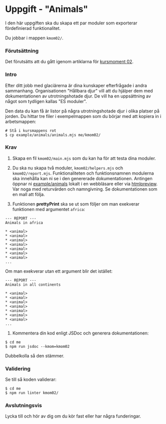 # Uppgift - "Animals"

I den här uppgiften ska du skapa ett par moduler som exporterar fördefinierad funktionalitet.

Du jobbar i mappen `kmom02/`.

### Förutsättning

Det förutsätts att du gått igenom artiklarna för [kursmoment 02](../../articles/kmom02).

### Intro

Efter ditt jobb med glaciärerna är dina kunskaper efterfrågade i andra sammanhang. Organisationen "Hållbara djur" vill att du hjälper dem med dokumentationen av utrotningshotade djur. De vill ha en uppsättning av något som tydligen kallas "ES moduler".

Den data du kan få är listor på några utrotningshotade djur i olika platser på jorden. Du hittar tre filer i exempelmappen som du börjar med att kopiera in i arbetsmappen:

```console
# Stå i kursmappens rot
$ cp example/animals/animals.mjs me/kmom02/
```

### Krav

1. Skapa en fil `kmom02/main.mjs` som du kan ha för att testa dina moduler.

1. Du ska nu skapa två moduler, `kmom02/helpers.mjs` och `kmom02/report.mjs`. Funktionaliteten och funktionsnamnen modulerna ska innehålla kan ni se i den genererade dokumentationen. Antingen öppnar ni [example/animals](../../example/animals/jsdoc/) lokalt i en webbläsare eller via [htmlpreview](https://htmlpreview.github.io/?https://raw.githubusercontent.com/dbwebb-se/js-v2/master/example/animals/jsdoc/index.html). Var noga med returvärden och namngivning. Se dokumentationen som en mall att följa.

1. Funktionen **prettyPrint** ska se ut som följer om man exekverar funktionen med argumentet `africa`:

```console
--- REPORT ---
Animals in africa

* <animal>
* <animal>
* <animal>
* <animal>
* <animal>
* <animal>
* <animal>
...
```

Om man exekverar utan ett argument blir det istället:

```console
--- REPORT ---
Animals in all continents

* <animal>
* <animal>
* <animal>
* <animal>
* <animal>
* <animal>
* <animal>
...
```

1. Kommentera din kod enligt JSDoc och generera dokumentationen:

```console
$ cd me
$ npm run jsdoc --kmom=kmom02
```

Dubbelkolla så den stämmer.

### Validering

Se till så koden validerar:

```console
$ cd me
$ npm run linter kmom02/
```

<!--
### Hur kan det se ut när det är klart?

Nedan är en video som visar hur det kan se ut när det är klart:

[![js exercise kmom02](https://img.youtube.com/vi/EKFOlAsJDkE/0.jpg)](https://www.youtube.com/watch?v=EKFOlAsJDkE) -->

### Avslutningsvis

Lycka till och hör av dig om du kör fast eller har några funderingar.

<!-- [TBD: Länk till issues](#) -->
